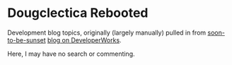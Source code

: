 # Dougclectica Rebooted

Development blog topics, originally (largely manually) pulled in from [soon-to-be-sunset](https://developer.ibm.com/code/dw-connections-sunset-faq/) [blog on DeveloperWorks](https://www.ibm.com/developerworks/community/blogs/Dougclectica/).

Here, I may have no search or commenting.
